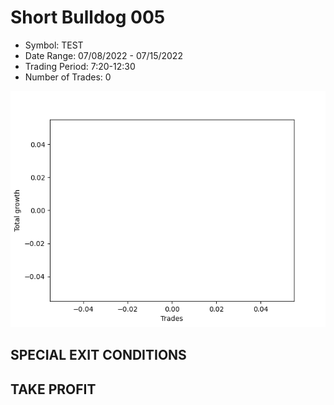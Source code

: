 # Short Bulldog 005 
- Symbol: TEST
- Date Range: 07/08/2022 - 07/15/2022
- Trading Period: 7:20-12:30
- Number of Trades: 0

![Plot](ShortBulldog005TEST.png)
## SPECIAL EXIT CONDITIONS 


## TAKE PROFIT




